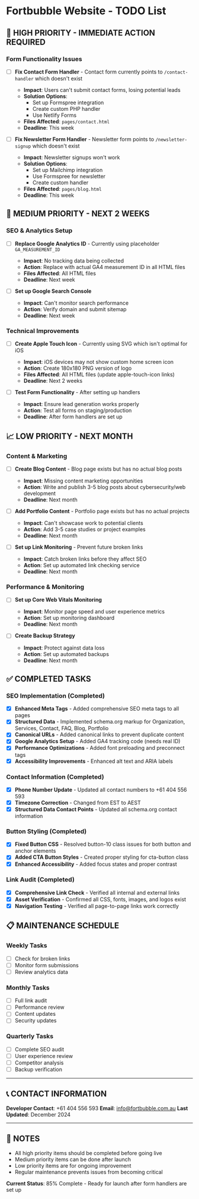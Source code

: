 # Fortbubble Website - TODO List

## 🚨 **HIGH PRIORITY - IMMEDIATE ACTION REQUIRED**

### Form Functionality Issues
- [ ] **Fix Contact Form Handler** - Contact form currently points to `/contact-handler` which doesn't exist
  - **Impact**: Users can't submit contact forms, losing potential leads
  - **Solution Options**:
    - Set up Formspree integration
    - Create custom PHP handler
    - Use Netlify Forms
  - **Files Affected**: `pages/contact.html`
  - **Deadline**: This week

- [ ] **Fix Newsletter Form Handler** - Newsletter form points to `/newsletter-signup` which doesn't exist
  - **Impact**: Newsletter signups won't work
  - **Solution Options**:
    - Set up Mailchimp integration
    - Use Formspree for newsletter
    - Create custom handler
  - **Files Affected**: `pages/blog.html`
  - **Deadline**: This week

## 🔧 **MEDIUM PRIORITY - NEXT 2 WEEKS**

### SEO & Analytics Setup
- [ ] **Replace Google Analytics ID** - Currently using placeholder `GA_MEASUREMENT_ID`
  - **Impact**: No tracking data being collected
  - **Action**: Replace with actual GA4 measurement ID in all HTML files
  - **Files Affected**: All HTML files
  - **Deadline**: Next week

- [ ] **Set up Google Search Console**
  - **Impact**: Can't monitor search performance
  - **Action**: Verify domain and submit sitemap
  - **Deadline**: Next week

### Technical Improvements
- [ ] **Create Apple Touch Icon** - Currently using SVG which isn't optimal for iOS
  - **Impact**: iOS devices may not show custom home screen icon
  - **Action**: Create 180x180 PNG version of logo
  - **Files Affected**: All HTML files (update apple-touch-icon links)
  - **Deadline**: Next 2 weeks

- [ ] **Test Form Functionality** - After setting up handlers
  - **Impact**: Ensure lead generation works properly
  - **Action**: Test all forms on staging/production
  - **Deadline**: After form handlers are set up

## 📈 **LOW PRIORITY - NEXT MONTH**

### Content & Marketing
- [ ] **Create Blog Content** - Blog page exists but has no actual blog posts
  - **Impact**: Missing content marketing opportunities
  - **Action**: Write and publish 3-5 blog posts about cybersecurity/web development
  - **Deadline**: Next month

- [ ] **Add Portfolio Content** - Portfolio page exists but has no actual projects
  - **Impact**: Can't showcase work to potential clients
  - **Action**: Add 3-5 case studies or project examples
  - **Deadline**: Next month

- [ ] **Set up Link Monitoring** - Prevent future broken links
  - **Impact**: Catch broken links before they affect SEO
  - **Action**: Set up automated link checking service
  - **Deadline**: Next month

### Performance & Monitoring
- [ ] **Set up Core Web Vitals Monitoring**
  - **Impact**: Monitor page speed and user experience metrics
  - **Action**: Set up monitoring dashboard
  - **Deadline**: Next month

- [ ] **Create Backup Strategy**
  - **Impact**: Protect against data loss
  - **Action**: Set up automated backups
  - **Deadline**: Next month

## ✅ **COMPLETED TASKS**

### SEO Implementation (Completed)
- [x] **Enhanced Meta Tags** - Added comprehensive SEO meta tags to all pages
- [x] **Structured Data** - Implemented schema.org markup for Organization, Services, Contact, FAQ, Blog, Portfolio
- [x] **Canonical URLs** - Added canonical links to prevent duplicate content
- [x] **Google Analytics Setup** - Added GA4 tracking code (needs real ID)
- [x] **Performance Optimizations** - Added font preloading and preconnect tags
- [x] **Accessibility Improvements** - Enhanced alt text and ARIA labels

### Contact Information (Completed)
- [x] **Phone Number Update** - Updated all contact numbers to +61 404 556 593
- [x] **Timezone Correction** - Changed from EST to AEST
- [x] **Structured Data Contact Points** - Updated all schema.org contact information

### Button Styling (Completed)
- [x] **Fixed Button CSS** - Resolved button-10 class issues for both button and anchor elements
- [x] **Added CTA Button Styles** - Created proper styling for cta-button class
- [x] **Enhanced Accessibility** - Added focus states and proper contrast

### Link Audit (Completed)
- [x] **Comprehensive Link Check** - Verified all internal and external links
- [x] **Asset Verification** - Confirmed all CSS, fonts, images, and logos exist
- [x] **Navigation Testing** - Verified all page-to-page links work correctly

## 📋 **MAINTENANCE SCHEDULE**

### Weekly Tasks
- [ ] Check for broken links
- [ ] Monitor form submissions
- [ ] Review analytics data

### Monthly Tasks
- [ ] Full link audit
- [ ] Performance review
- [ ] Content updates
- [ ] Security updates

### Quarterly Tasks
- [ ] Complete SEO audit
- [ ] User experience review
- [ ] Competitor analysis
- [ ] Backup verification

---

## 📞 **CONTACT INFORMATION**

**Developer Contact**: +61 404 556 593
**Email**: info@fortbubble.com.au
**Last Updated**: December 2024

---

## 📝 **NOTES**

- All high priority items should be completed before going live
- Medium priority items can be done after launch
- Low priority items are for ongoing improvement
- Regular maintenance prevents issues from becoming critical

**Current Status**: 85% Complete - Ready for launch after form handlers are set up
